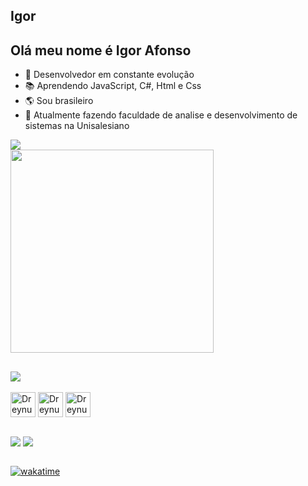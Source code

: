 ## Igor
<h2>Olá meu nome é Igor Afonso</h1>

- 🚀 Desenvolvedor em constante evolução
- 📚 Aprendendo JavaScript, C#, Html e Css 
- 🌎 Sou brasileiro
- 📖 Atualmente fazendo faculdade de analise e desenvolvimento de sistemas na Unisalesiano


<div>
  <img src="https://github-readme-stats.vercel.app/api/wakatime?username=IgorAfonso8001&theme=shadow_red&cache_seconds=1400" />
</div>

<div>
  <img align="center" src="https://github-readme-stats.vercel.app/api/top-langs/?username=igor-8001&theme=shadow_red&cache_seconds=1400" width="325px" />
</div>


##


<div>
  <a href="https://github.com/igor-8001/OneDrive"><img align="center" src="https://github-readme-stats.vercel.app/api/pin/?username=Igor-8001&repo=OneDrive&theme=shadow_red&cache_seconds=1400" /></a>
</div>

<div style="display: block"></br>
  <img align="center" src="https://cdn.jsdelivr.net/gh/devicons/devicon/icons/html5/html5-original.svg" alt="Dreynus" height="40" width="40"/>
  <img align="center" src="https://cdn.jsdelivr.net/gh/devicons/devicon/icons/css3/css3-original.svg" alt="Dreynus" height="40" width="40"/>
  <img align="center" src="https://cdn.jsdelivr.net/gh/devicons/devicon/icons/javascript/javascript-original.svg" alt="Dreynus" height="40" width="40"/>
</div>

##

<div>
  <a href="https://www.instagram.com/igor__takahashi/" target="_blank"><img align="center" src="https://img.shields.io/badge/Instagram-E4405F?style=for-the-badge&logo=instagram&logoColor=white"/></a>
  <a href="mailto:ir276774@gmail.com" target="_blank"><img align="center" src="https://img.shields.io/badge/Gmail-EA4335.svg?style=for-the-badge&logo=Gmail&logoColor=white" /></a>
</div> </br>

[![wakatime](https://wakatime.com/badge/user/a8dbac78-dcb7-492d-8039-7f2f5cbf15d0.svg)](https://wakatime.com/@a8dbac78-dcb7-492d-8039-7f2f5cbf15d0)

